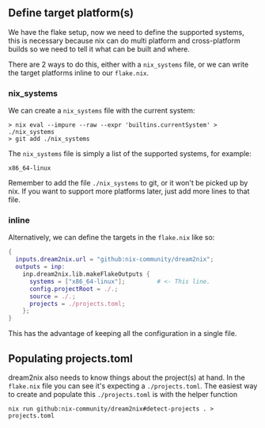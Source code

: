 ## Define target platform(s)
We have the flake setup, now we need to define the supported systems,
this is necessary because nix can do multi platform and cross-platform
builds so we need to tell it what can be built and where.

There are 2 ways to do this, either with a `nix_systems` file,
or we can write the target platforms inline to our `flake.nix`.

### nix_systems
We can create a `nix_systems` file with the current system:

```command
> nix eval --impure --raw --expr 'builtins.currentSystem' > ./nix_systems
> git add ./nix_systems
```

The `nix_systems` file is simply a list of the supported systems, for example:
```
x86_64-linux
```

Remember to add the file `./nix_systems` to git, or it won't be picked up by nix.
If you want to support more platforms later, just add more lines to that file.

### inline
Alternatively, we can define the targets in the `flake.nix` like so:
```nix
{
  inputs.dream2nix.url = "github:nix-community/dream2nix";
  outputs = inp:
    inp.dream2nix.lib.makeFlakeOutputs {
      systems = ["x86_64-linux"];         # <- This line.
      config.projectRoot = ./.;
      source = ./.;
      projects = ./projects.toml;
    };
}
```

This has the advantage of keeping all the configuration in a single file.

## Populating projects.toml 

dream2nix also needs to know things about the project(s) at hand. 
In the `flake.nix` file you can see it's expecting a `./projects.toml`. 
The easiest way to create and populate this `./projects.toml` is with the helper function 
```command
nix run github:nix-community/dream2nix#detect-projects . > projects.toml
```
